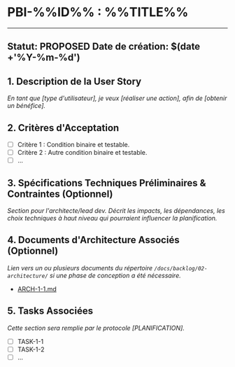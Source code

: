 # PBI-%%ID%% : %%TITLE%%

---
**Statut:** PROPOSED
**Date de création:** $(date +'%Y-%m-%d')
---

## 1. Description de la User Story

_En tant que [type d'utilisateur], je veux [réaliser une action], afin de [obtenir un bénéfice]._

## 2. Critères d'Acceptation

- [ ] Critère 1 : Condition binaire et testable.
- [ ] Critère 2 : Autre condition binaire et testable.
- [ ] ...

## 3. Spécifications Techniques Préliminaires & Contraintes (Optionnel)

_Section pour l'architecte/lead dev. Décrit les impacts, les dépendances, les choix techniques à haut niveau qui pourraient influencer la planification._

## 4. Documents d'Architecture Associés (Optionnel)

_Lien vers un ou plusieurs documents du répertoire `/docs/backlog/02-architecture/` si une phase de conception a été nécessaire._

- [ARCH-1-1.md](../../02-architecture/ARCH-1-1.md)

## 5. Tasks Associées

_Cette section sera remplie par le protocole [PLANIFICATION]._

- [ ] TASK-1-1
- [ ] TASK-1-2
- [ ] ...
